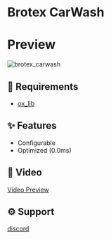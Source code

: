 # **Brotex CarWash** 

# Preview
![brotex_carwash](https://cdn.discordapp.com/attachments/1218711117530927115/1218711177341833246/FiveM_by_Cfx.re_-_German_Brotex_Roleplay_17.3.2024._0_44_52.jpg?ex=6608a83b&is=65f6333b&hm=46445a3c3de3789fc4c17e3237bedb77c50f0e38c42485d971527c3b31288ff9&)

## 🚨 Requirements

* [ox_lib](https://github.com/overextended/ox_lib/releases/tag)


## ✨ Features
* Configurable
* Optimized (0.0ms)

## 📌 Video 
[Video Preview](https://youtu.be/K8Q4blBFKHg?si=hifS1tWluhaaYSf7)

## ⚙️ Support 
[discord](https://discord.gg/zMq4kqkcv8)
